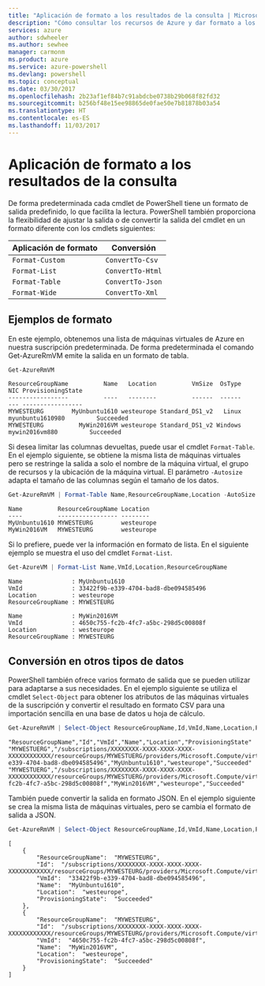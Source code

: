 ```yaml
---
title: "Aplicación de formato a los resultados de la consulta | Microsoft Docs"
description: "Cómo consultar los recursos de Azure y dar formato a los resultados."
services: azure
author: sdwheeler
ms.author: sewhee
manager: carmonm
ms.product: azure
ms.service: azure-powershell
ms.devlang: powershell
ms.topic: conceptual
ms.date: 03/30/2017
ms.openlocfilehash: 2b23af1ef84b7c91abdcbe0738b29b068f82fd32
ms.sourcegitcommit: b256bf48e15ee98865de0fae50e7b81878b03a54
ms.translationtype: HT
ms.contentlocale: es-ES
ms.lasthandoff: 11/03/2017
---
```

# <a name="formatting-query-results"></a>Aplicación de formato a los resultados de la consulta

De forma predeterminada cada cmdlet de PowerShell tiene un formato de salida predefinido, lo que facilita la lectura.  PowerShell también proporciona la flexibilidad de ajustar la salida o de convertir la salida del cmdlet en un formato diferente con los cmdlets siguientes:

| Aplicación de formato      | Conversión       |
|-----------------|------------------|
| `Format-Custom` | `ConvertTo-Csv`  |
| `Format-List`   | `ConvertTo-Html` |
| `Format-Table`  | `ConvertTo-Json` |
| `Format-Wide`   | `ConvertTo-Xml`  |

## <a name="formatting-examples"></a>Ejemplos de formato

En este ejemplo, obtenemos una lista de máquinas virtuales de Azure en nuestra suscripción predeterminada.  De forma predeterminada el comando Get-AzureRmVM emite la salida en un formato de tabla.

```powershell
Get-AzureRmVM
```

```
ResourceGroupName          Name   Location          VmSize  OsType              NIC ProvisioningState
-----------------          ----   --------          ------  ------              --- -----------------
MYWESTEURG        MyUnbuntu1610 westeurope Standard_DS1_v2   Linux myunbuntu1610980         Succeeded
MYWESTEURG          MyWin2016VM westeurope Standard_DS1_v2 Windows   mywin2016vm880         Succeeded
```

Si desea limitar las columnas devueltas, puede usar el cmdlet `Format-Table`. En el ejemplo siguiente, se obtiene la misma lista de máquinas virtuales pero se restringe la salida a solo el nombre de la máquina virtual, el grupo de recursos y la ubicación de la máquina virtual.  El parámetro `-Autosize` adapta el tamaño de las columnas según el tamaño de los datos.

```powershell
Get-AzureRmVM | Format-Table Name,ResourceGroupName,Location -AutoSize
```

```
Name          ResourceGroupName Location
----          ----------------- --------
MyUnbuntu1610 MYWESTEURG        westeurope
MyWin2016VM   MYWESTEURG        westeurope
```

Si lo prefiere, puede ver la información en formato de lista. En el siguiente ejemplo se muestra el uso del cmdlet `Format-List`.

```powershell
Get-AzureVM | Format-List Name,VmId,Location,ResourceGroupName
```

```
Name              : MyUnbuntu1610
VmId              : 33422f9b-e339-4704-bad8-dbe094585496
Location          : westeurope
ResourceGroupName : MYWESTEURG

Name              : MyWin2016VM
VmId              : 4650c755-fc2b-4fc7-a5bc-298d5c00808f
Location          : westeurope
ResourceGroupName : MYWESTEURG
```

## <a name="converting-to-other-data-types"></a>Conversión en otros tipos de datos

PowerShell también ofrece varios formato de salida que se pueden utilizar para adaptarse a sus necesidades.  En el ejemplo siguiente se utiliza el cmdlet `Select-Object` para obtener los atributos de las máquinas virtuales de la suscripción y convertir el resultado en formato CSV para una importación sencilla en una base de datos u hoja de cálculo.

```powershell
Get-AzureRmVM | Select-Object ResourceGroupName,Id,VmId,Name,Location,ProvisioningState | ConvertTo-Csv -NoTypeInformation
```

```
"ResourceGroupName","Id","VmId","Name","Location","ProvisioningState"
"MYWESTUERG","/subscriptions/XXXXXXXX-XXXX-XXXX-XXXX-XXXXXXXXXXXX/resourceGroups/MYWESTUERG/providers/Microsoft.Compute/virtualMachines/MyUnbuntu1610","33422f9b-e339-4704-bad8-dbe094585496","MyUnbuntu1610","westeurope","Succeeded"
"MYWESTUERG","/subscriptions/XXXXXXXX-XXXX-XXXX-XXXX-XXXXXXXXXXXX/resourceGroups/MYWESTUERG/providers/Microsoft.Compute/virtualMachines/MyWin2016VM","4650c755-fc2b-4fc7-a5bc-298d5c00808f","MyWin2016VM","westeurope","Succeeded"
```

También puede convertir la salida en formato JSON.  En el ejemplo siguiente se crea la misma lista de máquinas virtuales, pero se cambia el formato de salida a JSON.

```powershell
Get-AzureRmVM | Select-Object ResourceGroupName,Id,VmId,Name,Location,ProvisioningState | ConvertTo-Json
```

```
[
    {
        "ResourceGroupName":  "MYWESTEURG",
        "Id":  "/subscriptions/XXXXXXXX-XXXX-XXXX-XXXX-XXXXXXXXXXXX/resourceGroups/MYWESTEURG/providers/Microsoft.Compute/virtualMachines/MyUnbuntu1610",
        "VmId":  "33422f9b-e339-4704-bad8-dbe094585496",
        "Name":  "MyUnbuntu1610",
        "Location":  "westeurope",
        "ProvisioningState":  "Succeeded"
    },
    {
        "ResourceGroupName":  "MYWESTEURG",
        "Id":  "/subscriptions/XXXXXXXX-XXXX-XXXX-XXXX-XXXXXXXXXXXX/resourceGroups/MYWESTEURG/providers/Microsoft.Compute/virtualMachines/MyWin2016VM",
        "VmId":  "4650c755-fc2b-4fc7-a5bc-298d5c00808f",
        "Name":  "MyWin2016VM",
        "Location":  "westeurope",
        "ProvisioningState":  "Succeeded"
    }
]
```
